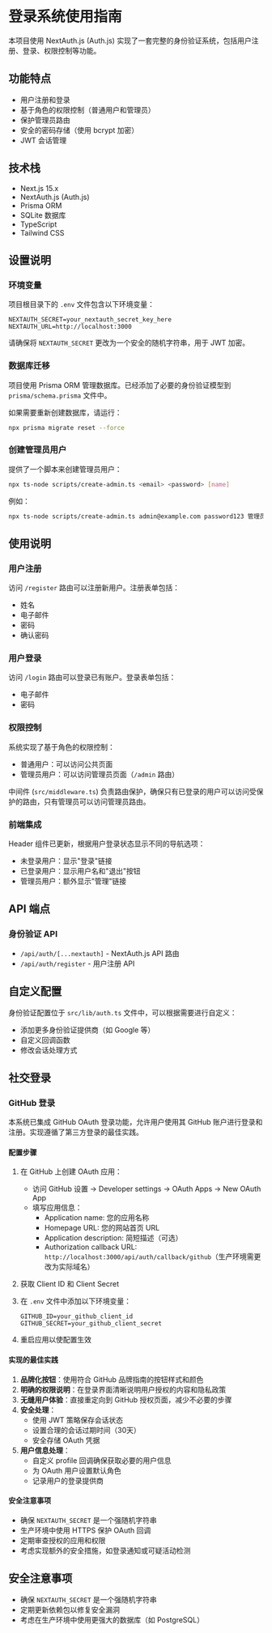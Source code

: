 # 登录系统使用指南

本项目使用 NextAuth.js (Auth.js) 实现了一套完整的身份验证系统，包括用户注册、登录、权限控制等功能。

## 功能特点

- 用户注册和登录
- 基于角色的权限控制（普通用户和管理员）
- 保护管理员路由
- 安全的密码存储（使用 bcrypt 加密）
- JWT 会话管理

## 技术栈

- Next.js 15.x
- NextAuth.js (Auth.js)
- Prisma ORM
- SQLite 数据库
- TypeScript
- Tailwind CSS

## 设置说明

### 环境变量

项目根目录下的 `.env` 文件包含以下环境变量：

```
NEXTAUTH_SECRET=your_nextauth_secret_key_here
NEXTAUTH_URL=http://localhost:3000
```

请确保将 `NEXTAUTH_SECRET` 更改为一个安全的随机字符串，用于 JWT 加密。

### 数据库迁移

项目使用 Prisma ORM 管理数据库。已经添加了必要的身份验证模型到 `prisma/schema.prisma` 文件中。

如果需要重新创建数据库，请运行：

```bash
npx prisma migrate reset --force
```

### 创建管理员用户

提供了一个脚本来创建管理员用户：

```bash
npx ts-node scripts/create-admin.ts <email> <password> [name]
```

例如：

```bash
npx ts-node scripts/create-admin.ts admin@example.com password123 管理员
```

## 使用说明

### 用户注册

访问 `/register` 路由可以注册新用户。注册表单包括：

- 姓名
- 电子邮件
- 密码
- 确认密码

### 用户登录

访问 `/login` 路由可以登录已有账户。登录表单包括：

- 电子邮件
- 密码

### 权限控制

系统实现了基于角色的权限控制：

- 普通用户：可以访问公共页面
- 管理员用户：可以访问管理员页面（`/admin` 路由）

中间件 (`src/middleware.ts`) 负责路由保护，确保只有已登录的用户可以访问受保护的路由，只有管理员可以访问管理员路由。

### 前端集成

Header 组件已更新，根据用户登录状态显示不同的导航选项：

- 未登录用户：显示"登录"链接
- 已登录用户：显示用户名和"退出"按钮
- 管理员用户：额外显示"管理"链接

## API 端点

### 身份验证 API

- `/api/auth/[...nextauth]` - NextAuth.js API 路由
- `/api/auth/register` - 用户注册 API

## 自定义配置

身份验证配置位于 `src/lib/auth.ts` 文件中，可以根据需要进行自定义：

- 添加更多身份验证提供商（如 Google 等）
- 自定义回调函数
- 修改会话处理方式

## 社交登录

### GitHub 登录

本系统已集成 GitHub OAuth 登录功能，允许用户使用其 GitHub 账户进行登录和注册。实现遵循了第三方登录的最佳实践。

#### 配置步骤

1. 在 GitHub 上创建 OAuth 应用：
   - 访问 GitHub 设置 -> Developer settings -> OAuth Apps -> New OAuth App
   - 填写应用信息：
     - Application name: 您的应用名称
     - Homepage URL: 您的网站首页 URL
     - Application description: 简短描述（可选）
     - Authorization callback URL: `http://localhost:3000/api/auth/callback/github`（生产环境需更改为实际域名）

2. 获取 Client ID 和 Client Secret

3. 在 `.env` 文件中添加以下环境变量：
   ```
   GITHUB_ID=your_github_client_id
   GITHUB_SECRET=your_github_client_secret
   ```

4. 重启应用以使配置生效

#### 实现的最佳实践

1. **品牌化按钮**：使用符合 GitHub 品牌指南的按钮样式和颜色
2. **明确的权限说明**：在登录界面清晰说明用户授权的内容和隐私政策
3. **无缝用户体验**：直接重定向到 GitHub 授权页面，减少不必要的步骤
4. **安全处理**：
   - 使用 JWT 策略保存会话状态
   - 设置合理的会话过期时间（30天）
   - 安全存储 OAuth 凭据
5. **用户信息处理**：
   - 自定义 profile 回调确保获取必要的用户信息
   - 为 OAuth 用户设置默认角色
   - 记录用户的登录提供商

#### 安全注意事项

- 确保 `NEXTAUTH_SECRET` 是一个强随机字符串
- 生产环境中使用 HTTPS 保护 OAuth 回调
- 定期审查授权的应用和权限
- 考虑实现额外的安全措施，如登录通知或可疑活动检测

## 安全注意事项

- 确保 `NEXTAUTH_SECRET` 是一个强随机字符串
- 定期更新依赖包以修复安全漏洞
- 考虑在生产环境中使用更强大的数据库（如 PostgreSQL）
